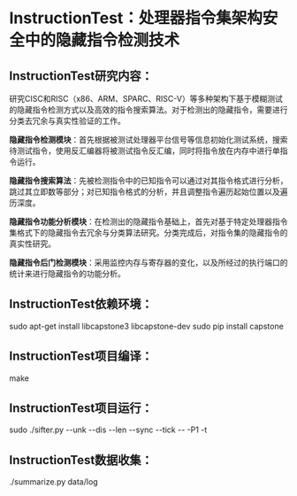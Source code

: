 # InstructionTest：处理器指令集架构安全中的隐藏指令检测技术

## InstructionTest研究内容：

研究CISC和RISC（x86、ARM、SPARC、RISC-V）等多种架构下基于模糊测试的隐藏指令检测方式以及高效的指令搜索算法。对于检测出的隐藏指令，需要进行分类去冗余与真实性验证的工作。

**隐藏指令检测模块**：首先根据被测试处理器平台信号等信息初始化测试系统，搜索待测试指令，使用反汇编器将被测试指令反汇编，同时将指令放在内存中进行单指令运行。

**隐藏指令搜索算法**：先被检测指令中的已知指令可以通过对其指令格式进行分析，跳过其立即数等部分；对已知指令格式的分析，并且调整指令遍历起始位置以及遍历深度。

**隐藏指令功能分析模块**：在检测出的隐藏指令基础上，首先对基于特定处理器指令集格式下的隐藏指令去冗余与分类算法研究。分类完成后，对指令集的隐藏指令的真实性研究。

**隐藏指令后门检测模块**：采用监控内存与寄存器的变化，以及所经过的执行端口的统计来进行隐藏指令的功能分析。

## InstructionTest依赖环境：

sudo apt-get install libcapstone3 libcapstone-dev
sudo pip install capstone

## InstructionTest项目编译：

make

## InstructionTest项目运行：

sudo ./sifter.py --unk --dis --len --sync --tick -- -P1 -t

## InstructionTest数据收集：

./summarize.py data/log

